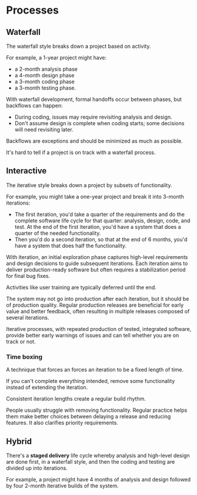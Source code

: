# Processes

## Waterfall

The waterfall style breaks down a project based on activity.

For example, a 1-year project might have:
- a 2-month analysis phase
- a 4-month design phase
- a 3-month coding phase
- a 3-month testing phase.

With waterfall development, formal handoffs occur between phases, but backflows can happen:
- During coding, issues may require revisiting analysis and design.
- Don't assume design is complete when coding starts; some decisions will need revisiting later.

Backflows are exceptions and should be minimized as much as possible.

It's hard to tell if a project is on track with a waterfall process.


## Interactive

The iterative style breaks down a project by subsets of functionality.

For example, you might take a one-year project and break it into 3-month iterations:
- The first iteration, you'd take a quarter of the requirements and do the complete software life cycle for that quarter: analysis, design, code, and test. At the end of the first iteration, you'd have a system that does a quarter of the needed functionality.
- Then you'd do a second iteration, so that at the end of 6 months, you'd have a system that does half the functionality.

With iteration, an initial exploration phase captures high-level requirements and design decisions to guide subsequent iterations. Each iteration aims to deliver production-ready software but often requires a stabilization period for final bug fixes.

Activities like user training are typically deferred until the end.

The system may not go into production after each iteration, but it should be of production quality. Regular production releases are beneficial for early value and better feedback, often resulting in multiple releases composed of several iterations.

Iterative processes, with repeated production of tested, integrated software, provide better early warnings of issues and can tell whether you are on track or not.


### Time boxing

A technique that forces an forces an iteration to be a fixed length of time.

If you can't complete everything intended, remove some functionality instead of extending the iteration.

Consistent iteration lengths create a regular build rhythm.

People usually struggle with removing functionality. Regular practice helps them make better choices between delaying a release and reducing features. It also clarifies priority requirements.


## Hybrid

There's a **staged delivery** life cycle whereby analysis and high-level design are done first, in a waterfall style, and then the coding and testing are divided up into iterations.

For example, a project might have 4 months of analysis and design followed by four 2-month iterative builds of the system.
